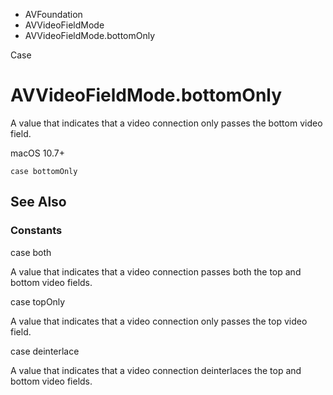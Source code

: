 

- AVFoundation
- AVVideoFieldMode
-  AVVideoFieldMode.bottomOnly 

Case

# AVVideoFieldMode.bottomOnly

A value that indicates that a video connection only passes the bottom video field.

macOS 10.7+

``` source
case bottomOnly
```

## See Also

### Constants

case both

A value that indicates that a video connection passes both the top and bottom video fields.

case topOnly

A value that indicates that a video connection only passes the top video field.

case deinterlace

A value that indicates that a video connection deinterlaces the top and bottom video fields.

